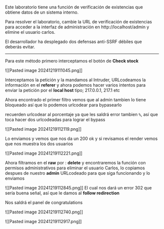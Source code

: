 
Este laboratorio tiene una función de verificación de existencias que obtiene datos de un sistema interno.

Para resolver el laboratorio, cambie la URL de verificación de existencias para acceder a la interfaz de administración en http://localhost/admin y elimine el usuario carlos.

El desarrollador ha desplegado dos defensas anti-SSRF débiles que deberás evitar.

----

Para este método primero interceptamos el botón de **Check stock**

![[Pasted image 20241219111045.png]]



Interceptamos la petición y la mandamos al Intruder, URLcodeamos la información en el **referer** y ahora podemos hacer varios intentos para enviar la petición por el **local host** tipo; 217.0.0.1, 217.1 etc

Ahora encontrado el primer filtro vemos que al admin tambien lo tiene bloqueado así que lo podemos urlcodear para bypasearlo 

recuerden urlcodear al porcentaje ya que les saldrá error tambien `%`, así que toca hacer dos urlcodeadas para lograr el bypass 

![[Pasted image 20241219112119.png]]


Lo enviamos y vemos que nos da un 200 ok y si revisamos el render vemos que nos muestra los dos usuarios 

![[Pasted image 20241219112221.png]]

Ahora filtramos en el **raw** por : **delete** y encontraremos la función con permisos administrativos para eliminar el usuario Carlos, lo copiamos despues de nuestro **admin** URLcodeado para que siga funcionando y lo enviamos 

![[Pasted image 20241219112845.png]]
El cual nos dará un error 302 que sería buena señal, así que le damos al **follow redirection**

Nos saldrá el panel de congratulations

![[Pasted image 20241219112740.png]]

![[Pasted image 20241219112917.png]]

